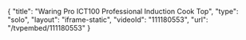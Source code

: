 {
    "title": "Waring Pro ICT100 Professional Induction Cook Top",
    "type": "solo",
    "layout": "iframe-static",
    "videoId": "111180553",
    "url": "\/tvpembed\/111180553"
}